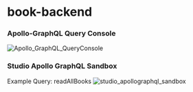 # book-backend

### Apollo-GraphQL Query Console
![Apollo_GraphQL_QueryConsole](https://user-images.githubusercontent.com/92585396/151710980-3c3452ea-1535-49b9-baf3-be150dad1860.png)

### Studio Apollo GraphQL Sandbox
Example Query: readAllBooks
![studio_apollographql_sandbox](https://user-images.githubusercontent.com/92585396/151711157-191cfc4e-dafb-4632-8a09-f784c943623b.png)

